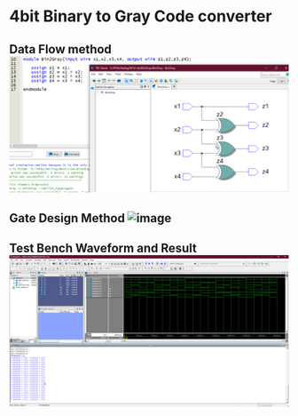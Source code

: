 #  4bit Binary to Gray Code converter
## Data Flow method  ![image](images/data_flow_method.png)
## Gate Design Method ![image](images/gateDesginMethod.png.png)
## Test Bench Waveform and Result ![image](images/test_bench.png)
